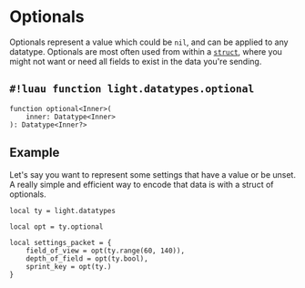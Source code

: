# Optionals

Optionals represent a value which could be `nil`, and can be applied to any datatype. Optionals are most often used from
within a [`struct`](./tables/struct.md), where you might not want or need all fields to exist in the data you're
sending.

## `#!luau function light.datatypes.optional`

```luau title='<!-- client --> <!-- server --> <!-- shared --> <!-- sync -->'
function optional<Inner>(
    inner: Datatype<Inner>
): Datatype<Inner?>
```

## Example

Let's say you want to represent some settings that have a value or be unset. A really simple and efficient way to encode
that data is with a struct of optionals.

```luau
local ty = light.datatypes

local opt = ty.optional

local settings_packet = {
    field_of_view = opt(ty.range(60, 140)),
    depth_of_field = opt(ty.bool),
    sprint_key = opt(ty.)
}
```

